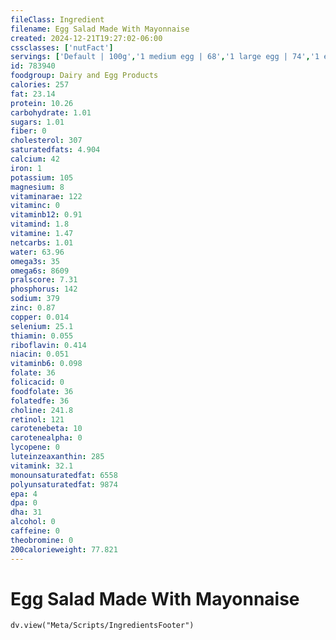```yaml
---
fileClass: Ingredient
filename: Egg Salad Made With Mayonnaise
created: 2024-12-21T19:27:02-06:00
cssclasses: ['nutFact']
servings: ['Default | 100g','1 medium egg | 68','1 large egg | 74','1 extra large egg | 82','1 egg, ns as to size | 74','1 cup | 222']
id: 783940
foodgroup: Dairy and Egg Products 
calories: 257
fat: 23.14
protein: 10.26
carbohydrate: 1.01
sugars: 1.01
fiber: 0
cholesterol: 307
saturatedfats: 4.904
calcium: 42
iron: 1
potassium: 105
magnesium: 8
vitaminarae: 122
vitaminc: 0
vitaminb12: 0.91
vitamind: 1.8
vitamine: 1.47
netcarbs: 1.01
water: 63.96
omega3s: 35
omega6s: 8609
pralscore: 7.31
phosphorus: 142
sodium: 379
zinc: 0.87
copper: 0.014
selenium: 25.1
thiamin: 0.055
riboflavin: 0.414
niacin: 0.051
vitaminb6: 0.098
folate: 36
folicacid: 0
foodfolate: 36
folatedfe: 36
choline: 241.8
retinol: 121
carotenebeta: 10
carotenealpha: 0
lycopene: 0
luteinzeaxanthin: 285
vitamink: 32.1
monounsaturatedfat: 6558
polyunsaturatedfat: 9874
epa: 4
dpa: 0
dha: 31
alcohol: 0
caffeine: 0
theobromine: 0
200calorieweight: 77.821
---
```


# Egg Salad Made With Mayonnaise

```dataviewjs
dv.view("Meta/Scripts/IngredientsFooter")
```